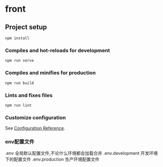 # front

## Project setup
```
npm install
```

### Compiles and hot-reloads for development
```
npm run serve
```

### Compiles and minifies for production
```
npm run build
```

### Lints and fixes files
```
npm run lint
```

### Customize configuration
See [Configuration Reference](https://cli.vuejs.org/config/).

### env配置文件
.env 全局默认配置文件,不论什么环境都会加载合并
.env.development 开发环境下的配置文件
.env.production 生产环境配置文件
